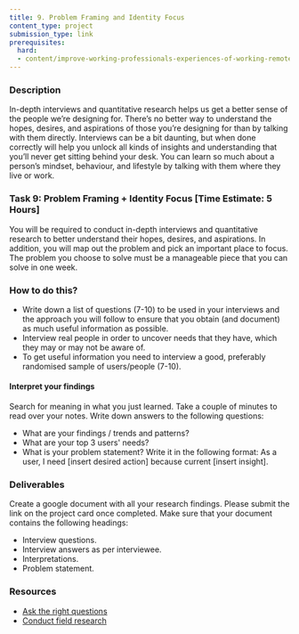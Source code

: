 ```yaml
---
title: 9. Problem Framing and Identity Focus
content_type: project
submission_type: link 
prerequisites:
  hard:
  - content/improve-working-professionals-experiences-of-working-remotely
---
```


### Description
In-depth interviews and quantitative research helps us get a better sense of the people we’re designing for. There’s no better way to understand the hopes, desires, and aspirations of those you’re designing for than by talking with them directly. Interviews can be a bit daunting, but when done correctly will help you unlock all kinds of insights and understanding that you’ll never get sitting behind your desk. You can learn so much about a person’s mindset, behaviour, and lifestyle by talking with them where they live or work.

### Task 9: Problem Framing + Identity Focus [Time Estimate: 5 Hours]
You will be required to conduct in-depth interviews and quantitative research to better understand their hopes, desires, and aspirations. In addition, you will map out the problem and pick an important place to focus. The problem you choose to solve must be a manageable piece that you can solve in one week. 

### How to do this? 
- Write down a list of questions (7-10) to be used in your interviews and the approach you will follow to ensure that you obtain (and document) as much useful information as possible.
- Interview real people in order to uncover needs that they have, which they may or may not be aware of. 
- To get useful information you need to interview a good, preferably randomised sample of users/people (7-10).

#### Interpret your findings
Search for meaning in what you just learned. Take a couple of minutes to read over your notes. Write down answers to the following questions:
- What are your findings / trends and patterns?
- What are your top 3 users' needs?
- What is your problem statement? Write it in the following format: As a user, I need [insert desired action] because current [insert insight]. 

### Deliverables
Create a google document with all your research findings. Please submit the link on the project card once completed. Make sure that your document contains the following headings:
- Interview questions. 
- Interview answers as per interviewee.
- Interpretations.
- Problem statement.

### Resources
- [Ask the right questions](https://openclassrooms.com/en/courses/4555276-conduct-design-and-user-research/4791916-ask-the-right-questions)
- [Conduct field research](https://openclassrooms.com/en/courses/4555276-conduct-design-and-user-research/4792046-conduct-field-research-and-ethnography)